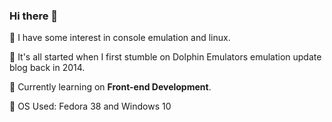 ### Hi there 👋

🔭 I have some interest in console emulation and linux.

👀 It's all started when I first stumble on Dolphin Emulators emulation update blog back in 2014.

🌱 Currently learning on **Front-end Development**.

🐧 OS Used: Fedora 38 and Windows 10

<!--
**christ31/christ31** is a ✨ _special_ ✨ repository because its `README.md` (this file) appears on your GitHub profile.

Here are some ideas to get you started:

- 🔭 I’m currently working on ...
- 🌱 I’m currently learning ...
- 👯 I’m looking to collaborate on ...
- 🤔 I’m looking for help with ...
- 💬 Ask me about ...
- 📫 How to reach me: ...
- 😄 Pronouns: ...
- ⚡ Fun fact: ...
-->
